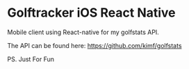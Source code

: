 # Golftracker iOS React Native
Mobile client using React-native for my golfstats API.

The API can be found here: https://github.com/kimf/golfstats

PS. Just For Fun
